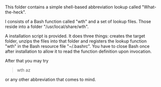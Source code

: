 This folder contains a simple shell-based abbreviation lookup called "What-the-heck".

I consists of a Bash function called "wth" and a set of lookup files. Those reside into a folder "/usr/local/share/wth".

A installation script is provided. It does three things: creates the target folder, unzips the files into that folder and registers the lookup function "wth" in the Bash resource file "~/.bashrc". You have to close Bash once after installation to allow it to read the function definition upon invocation.

After that you may try
> wth az

or any other abbreviation that comes to mind.
